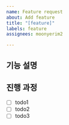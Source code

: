 ```yaml
---
name: Feature request
about: Add feature
title: "[feature]"
labels: feature
assignees: moonyerim2

---
```


## 기능 설명
>

## 진행 과정
- [ ] todo1
- [ ] todo2
- [ ] todo3
